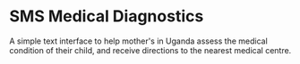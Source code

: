 # SMS Medical Diagnostics

A simple text interface to help mother's in Uganda assess the medical condition of their child, and receive directions to the nearest medical centre.
